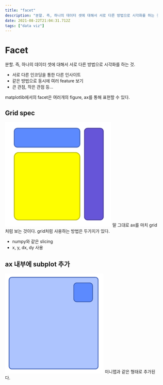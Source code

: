 ```yaml
---
title: "facet"
description: "분할. 즉, 하나의 데이터 셋에 대해서 서로 다른 방법으로 시각화를 하는 것.서로 다른 인코딩을 통한 다른 인사이트같은 방법으로 동시에 여러 feature 보기큰 관점, 작은 관점 등...matplotlib에서의 facet은 여러개의 figure, ax를 통해 표현할 "
date: 2021-08-22T21:04:31.712Z
tags: ["data viz"]
---
```

# Facet
분할. 즉, 하나의 데이터 셋에 대해서 서로 다른 방법으로 시각화를 하는 것.
- 서로 다른 인코딩을 통한 다른 인사이트
- 같은 방법으로 동시에 여러 feature 보기
- 큰 관점, 작은 관점 등...

matplotlib에서의 facet은 여러개의 figure, ax를 통해 표현할 수 있다.

## Grid spec
![](/assets/images/facet/0fc1a677-5eaa-4ed8-8913-9297326cda59-image.png)
말 그대로 ax를 마치 grid처럼 보는 것이다. grid처럼 사용하는 방법은 두가지가 있다.
- numpy와 같은 slicing
- x, y, dx, dy 사용
## ax 내부에 subplot 추가
![](/assets/images/facet/1a173eaa-693a-4a9c-9c8e-1d9f61eae65e-image.png)
미니맵과 같은 형태로 추가된다.